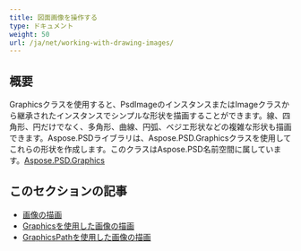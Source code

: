 ```yaml
---
title: 図面画像を操作する
type: ドキュメント
weight: 50
url: /ja/net/working-with-drawing-images/
---
```



## **概要**
Graphicsクラスを使用すると、PsdImageのインスタンスまたはImageクラスから継承されたインスタンスでシンプルな形状を描画することができます。線、四角形、円だけでなく、多角形、曲線、円弧、ベジエ形状などの複雑な形状も描画できます。Aspose.PSDライブラリは、Aspose.PSD.Graphicsクラスを使用してこれらの形状を作成します。このクラスはAspose.PSD名前空間に属しています。[Aspose.PSD.Graphics](https://reference.aspose.com/psd/net/aspose.psd/graphics)


## **このセクションの記事**
- [画像の描画](/psd/ja/net/drawing-images/)
- [Graphicsを使用した画像の描画](/psd/ja/net/drawing-images-using-graphics/)
- [GraphicsPathを使用した画像の描画](/psd/ja/net/drawing-images-using-graphicspath/)
